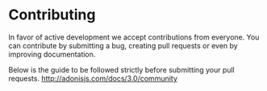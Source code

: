 # Contributing

In favor of active development we accept contributions from everyone. You can contribute by submitting a bug, creating pull requests or even by improving documentation.

Below is the guide to be followed strictly before submitting your pull requests.
http://adonisjs.com/docs/3.0/community
